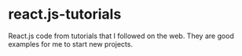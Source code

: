 # react.js-tutorials
React.js code from tutorials that I followed on the web. They are good examples for me to start new projects.
